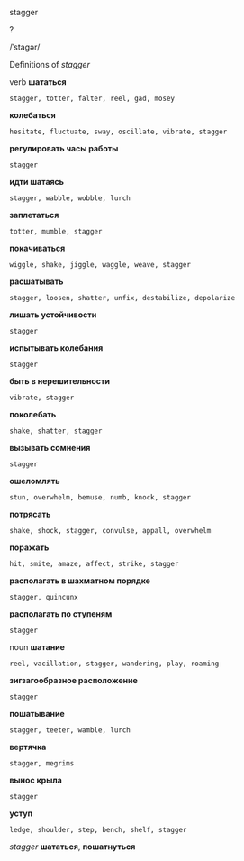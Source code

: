 stagger

?

/ˈstaɡər/

Definitions of _stagger_

verb
**шататься**

    stagger, totter, falter, reel, gad, mosey
**колебаться**

    hesitate, fluctuate, sway, oscillate, vibrate, stagger
**регулировать часы работы**

    stagger
**идти шатаясь**

    stagger, wabble, wobble, lurch
**заплетаться**

    totter, mumble, stagger
**покачиваться**

    wiggle, shake, jiggle, waggle, weave, stagger
**расшатывать**

    stagger, loosen, shatter, unfix, destabilize, depolarize
**лишать устойчивости**

    stagger
**испытывать колебания**

    stagger
**быть в нерешительности**

    vibrate, stagger
**поколебать**

    shake, shatter, stagger
**вызывать сомнения**

    stagger
**ошеломлять**

    stun, overwhelm, bemuse, numb, knock, stagger
**потрясать**

    shake, shock, stagger, convulse, appall, overwhelm
**поражать**

    hit, smite, amaze, affect, strike, stagger
**располагать в шахматном порядке**

    stagger, quincunx
**располагать по ступеням**

    stagger

noun
**шатание**

    reel, vacillation, stagger, wandering, play, roaming
**зигзагообразное расположение**

    stagger
**пошатывание**

    stagger, teeter, wamble, lurch
**вертячка**

    stagger, megrims
**вынос крыла**

    stagger
**уступ**

    ledge, shoulder, step, bench, shelf, stagger

_stagger_
**шататься**, **пошатнуться**